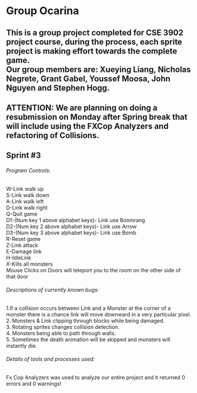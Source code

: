 # Group Ocarina
## This is a group project completed for CSE 3902 project course, during the process, each sprite project is making effort towards the complete game. <br />Our group members are: Xueying Liang, Nicholas Negrete, Grant Gabel, Youssef Moosa, John Nguyen and Stephen Hogg.

## ATTENTION: We are planning on doing a resubmission on Monday after Spring break that will include using the FXCop Analyzers and refactoring of Collisions. 
   
## Sprint #3 <br />
   ###### Program Controls: <br />
   W-Link walk up <br />
   S-Link walk down <br />
   A-Link walk left <br />
   D-Link walk right <br />
   Q-Quit game <br />
   D1-(Num key 1 above alphabet keys)- Link use Boomrang <br />
   D2-(Num key 2 above alphabet keys)- Link use Arrow <br />
   D3-(Num key 3 above alphabet keys)- Link use Bomb <br />
   R-Reset game <br />
   Z-Link attack <br />
   E-Damage link <br />
   H-IdleLink  
   X-Kills all monsters <br />
   Mouse Clicks on Doors will teleport you to the room on the other side of that door <br />
  
   
   ###### Descriptions of currently known bugs:
   1.If a collision occurs between Link and a Monster at the corner of a monster there is a chance link will move downward in a very particular pixel. <br />
   2. Monsters & Link clipping through blocks while being damaged. <br />
   3. Rotating sprites changes collision detection. <br />
   4. Monsters being able to path through walls. <br />
   5. Sometimes the death animation will be skipped and monsters will instantly die. <br />
   
   ###### Details of tools and processes used: 
   Fx Cop Analyzers was used to analyze our entire project and it returned 0 errors and 0 warnings!
